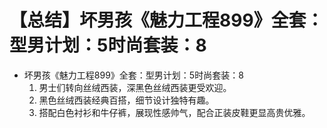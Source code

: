 # 【总结】坏男孩《魅力工程899》全套：型男计划：5时尚套装：8

-   坏男孩《魅力工程899》全套：型男计划：5时尚套装：8
    1.  男士们转向丝绒西装，深黑色丝绒西装更受欢迎。
    2.  黑色丝绒西装经典百搭，细节设计独特有趣。
    3.  搭配白色衬衫和牛仔裤，展现性感帅气，配合正装皮鞋更显高贵优雅。